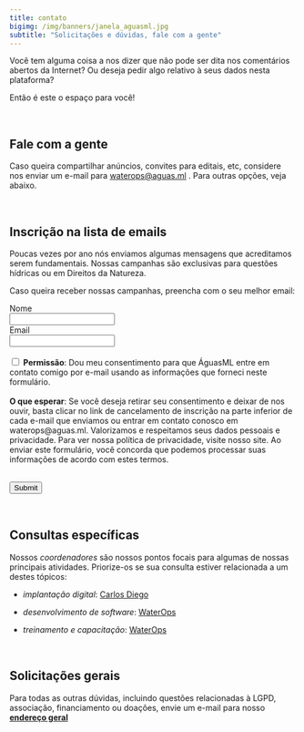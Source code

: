 ```yaml
---
title: contato
bigimg: /img/banners/janela_aguasml.jpg
subtitle: "Solicitações e dúvidas, fale com a gente"
---
```


Você tem alguma coisa a nos dizer que não pode ser dita nos comentários abertos da Internet? Ou deseja pedir algo relativo à seus dados nesta plataforma?

Então é este o espaço para você!


<br>

## Fale com a gente

Caso queira compartilhar anúncios, convites para editais, etc, considere nos enviar um e-mail para [waterops@aguas.ml](mailto:waterops@aguas.ml) . Para outras opções, veja abaixo.


<br>

## Inscrição na lista de emails

Poucas vezes por ano nós enviamos algumas mensagens que acreditamos serem fundamentais. Nossas campanhas são exclusivas para questões hídricas ou em Direitos da Natureza.

Caso queira receber nossas campanhas, preencha com o seu melhor email:


<script src='https://www.google.com/recaptcha/api.js'></script>
<form action="https://porto.cultmais.com.br/subscribe" method="POST" accept-charset="utf-8">
	<label for="name">Nome</label><br/>
	<input type="text" name="name" id="name"/>
	<br/>
	<label for="email">Email</label><br/>
	<input type="email" name="email" id="email"/><br/><br/>
<input type="checkbox" name="gdpr" id="gdpr"/>
<span><strong>Permissão</strong>: Dou meu consentimento para que ÁguasML entre em contato comigo por e-mail usando as informações que forneci neste formulário.</span>
<br/><br/>
<span><strong>O que esperar</strong>: Se você deseja retirar seu consentimento e deixar de nos ouvir, basta clicar no link de cancelamento de inscrição na parte inferior de cada e-mail que enviamos ou entrar em contato conosco em waterops@aguas.ml. Valorizamos e respeitamos seus dados pessoais e privacidade. Para ver nossa política de privacidade, visite nosso site. Ao enviar este formulário, você concorda que podemos processar suas informações de acordo com estes termos.</span>
<br/><br/>
	<p class="g-recaptcha" data-sitekey="6LfEndIZAAAAADsmW_AbO6EwLZ_SfAM8w1M4BEYo"></p><div style="display:none;">
	<label for="hp">HP</label><br/>
	<input type="text" name="hp" id="hp"/>
	</div>
	<input type="hidden" name="list" value="D6u763R4rekVV4bi6mY0RXtA"/>
	<input type="hidden" name="subform" value="yes"/>
	<input type="submit" name="submit" id="submit"/>
</form>


<br>

## Consultas específicas

Nossos *coordenadores* são nossos pontos focais para algumas de nossas principais atividades.  Priorize-os se sua consulta estiver relacionada a um destes tópicos:

- *implantação digital*: [Carlos Diego](mailto:waterops@aguas.ml)

- *desenvolvimento de software*: [WaterOps](mailto:waterops@aguas.ml)

- *treinamento e capacitação*: [WaterOps](mailto:waterops@aguas.ml)



<br>

## Solicitações gerais

Para todas as outras dúvidas, incluindo questões relacionadas à LGPD, associação, financiamento ou
doações, envie um e-mail para nosso [**endereço geral**](mailto:waterops@aguas.ml)



<br>